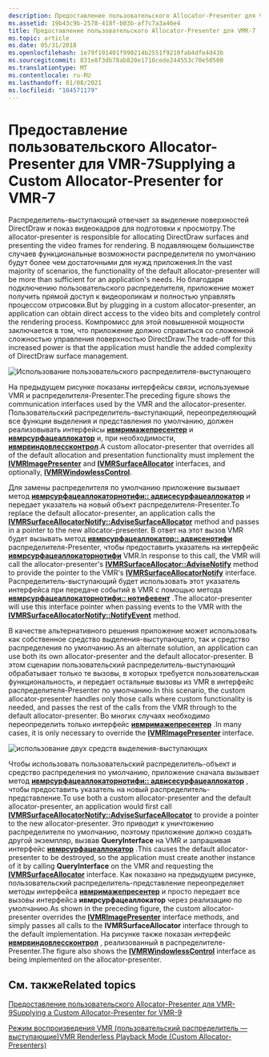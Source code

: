```yaml
---
description: Предоставление пользовательского Allocator-Presenter для VMR-7
ms.assetid: 19b43c9b-2578-418f-b03b-af7c7a3a46e4
title: Предоставление пользовательского Allocator-Presenter для VMR-7
ms.topic: article
ms.date: 05/31/2018
ms.openlocfilehash: 1e79f191401f990214b2551f9210fab4dfe4d43b
ms.sourcegitcommit: 831e8f3db78ab820e1710cede244553c70e50500
ms.translationtype: MT
ms.contentlocale: ru-RU
ms.lasthandoff: 01/08/2021
ms.locfileid: "104571179"
---
```

# <a name="supplying-a-custom-allocator-presenter-for-vmr-7"></a><span data-ttu-id="9bb7b-103">Предоставление пользовательского Allocator-Presenter для VMR-7</span><span class="sxs-lookup"><span data-stu-id="9bb7b-103">Supplying a Custom Allocator-Presenter for VMR-7</span></span>

<span data-ttu-id="9bb7b-104">Распределитель-выступающий отвечает за выделение поверхностей DirectDraw и показ видеокадров для подготовки к просмотру.</span><span class="sxs-lookup"><span data-stu-id="9bb7b-104">The allocator-presenter is responsible for allocating DirectDraw surfaces and presenting the video frames for rendering.</span></span> <span data-ttu-id="9bb7b-105">В подавляющем большинстве случаев функциональные возможности распределителя по умолчанию будут более чем достаточными для нужд приложения.</span><span class="sxs-lookup"><span data-stu-id="9bb7b-105">In the vast majority of scenarios, the functionality of the default allocator-presenter will be more than sufficient for an application's needs.</span></span> <span data-ttu-id="9bb7b-106">Но благодаря подключению пользовательского распределителя, приложение может получить прямой доступ к видеороликам и полностью управлять процессом отрисовки.</span><span class="sxs-lookup"><span data-stu-id="9bb7b-106">But by plugging in a custom allocator-presenter, an application can obtain direct access to the video bits and completely control the rendering process.</span></span> <span data-ttu-id="9bb7b-107">Компромисс для этой повышенной мощности заключается в том, что приложение должно справиться со сложенной сложностью управления поверхностью DirectDraw.</span><span class="sxs-lookup"><span data-stu-id="9bb7b-107">The trade-off for this increased power is that the application must handle the added complexity of DirectDraw surface management.</span></span>

![Использование пользовательского распределителя-выступающего](images/custom-ap.png)

<span data-ttu-id="9bb7b-109">На предыдущем рисунке показаны интерфейсы связи, используемые VMR и распределителя-Presenter.</span><span class="sxs-lookup"><span data-stu-id="9bb7b-109">The preceding figure shows the communication interfaces used by the VMR and the allocator-presenter.</span></span> <span data-ttu-id="9bb7b-110">Пользовательский распределитель-выступающий, переопределяющий все функции выделения и представления по умолчанию, должен реализовывать интерфейсы [**ивмримажепресентер**](/windows/desktop/api/Strmif/nn-strmif-ivmrimagepresenter) и [**ивмрсурфацеаллокатор**](/windows/desktop/api/Strmif/nn-strmif-ivmrsurfaceallocator) и, при необходимости, [**ивмрвиндовлессконтрол**](/windows/desktop/api/Strmif/nn-strmif-ivmrwindowlesscontrol).</span><span class="sxs-lookup"><span data-stu-id="9bb7b-110">A custom allocator-presenter that overrides all of the default allocation and presentation functionality must implement the [**IVMRImagePresenter**](/windows/desktop/api/Strmif/nn-strmif-ivmrimagepresenter) and [**IVMRSurfaceAllocator**](/windows/desktop/api/Strmif/nn-strmif-ivmrsurfaceallocator) interfaces, and optionally, [**IVMRWindowlessControl**](/windows/desktop/api/Strmif/nn-strmif-ivmrwindowlesscontrol).</span></span>

<span data-ttu-id="9bb7b-111">Для замены распределителя по умолчанию приложение вызывает метод [**ивмрсурфацеаллокаторнотифи:: адвисесурфацеаллокатор**](/windows/desktop/api/Strmif/nf-strmif-ivmrsurfaceallocatornotify-advisesurfaceallocator) и передает указатель на новый объект распределителя-Presenter.</span><span class="sxs-lookup"><span data-stu-id="9bb7b-111">To replace the default allocator-presenter, an application calls the [**IVMRSurfaceAllocatorNotify::AdviseSurfaceAllocator**](/windows/desktop/api/Strmif/nf-strmif-ivmrsurfaceallocatornotify-advisesurfaceallocator) method and passes in a pointer to the new allocator-presenter.</span></span> <span data-ttu-id="9bb7b-112">В ответ на этот вызов VMR будет вызывать метод [**ивмрсурфацеаллокатор:: адвисенотифи**](/windows/desktop/api/Strmif/nf-strmif-ivmrsurfaceallocator-advisenotify) распределителя-Presenter, чтобы предоставить указатель на интерфейс [**ивмрсурфацеаллокаторнотифи**](/windows/desktop/api/Strmif/nn-strmif-ivmrsurfaceallocatornotify) VMR.</span><span class="sxs-lookup"><span data-stu-id="9bb7b-112">In response to this call, the VMR will call the allocator-presenter's [**IVMRSurfaceAllocator::AdviseNotify**](/windows/desktop/api/Strmif/nf-strmif-ivmrsurfaceallocator-advisenotify) method to provide the pointer to the VMR's [**IVMRSurfaceAllocatorNotify**](/windows/desktop/api/Strmif/nn-strmif-ivmrsurfaceallocatornotify) interface.</span></span> <span data-ttu-id="9bb7b-113">Распределитель-выступающий будет использовать этот указатель интерфейса при передаче событий в VMR с помощью метода [**ивмрсурфацеаллокаторнотифи:: нотифевент**](/windows/desktop/api/Strmif/nf-strmif-ivmrsurfaceallocatornotify-notifyevent) .</span><span class="sxs-lookup"><span data-stu-id="9bb7b-113">The allocator-presenter will use this interface pointer when passing events to the VMR with the [**IVMRSurfaceAllocatorNotify::NotifyEvent**](/windows/desktop/api/Strmif/nf-strmif-ivmrsurfaceallocatornotify-notifyevent) method.</span></span>

<span data-ttu-id="9bb7b-114">В качестве альтернативного решения приложение может использовать как собственное средство выделения-выступающего, так и средство распределения по умолчанию.</span><span class="sxs-lookup"><span data-stu-id="9bb7b-114">As an alternate solution, an application can use both its own allocator-presenter and the default allocator-presenter.</span></span> <span data-ttu-id="9bb7b-115">В этом сценарии пользовательский распределитель-выступающий обрабатывает только те вызовы, в которых требуется пользовательская функциональность, и передает остальные вызовы из VMR в интерфейс распределителя-Presenter по умолчанию.</span><span class="sxs-lookup"><span data-stu-id="9bb7b-115">In this scenario, the custom allocator-presenter handles only those calls where custom functionality is needed, and passes the rest of the calls from the VMR through to the default allocator-presenter.</span></span> <span data-ttu-id="9bb7b-116">Во многих случаях необходимо переопределить только интерфейс [**ивмримажепресентер**](/windows/desktop/api/Strmif/nn-strmif-ivmrimagepresenter) .</span><span class="sxs-lookup"><span data-stu-id="9bb7b-116">In many cases, it is only necessary to override the [**IVMRImagePresenter**](/windows/desktop/api/Strmif/nn-strmif-ivmrimagepresenter) interface.</span></span>

![использование двух средств выделения-выступающих](images/custom-ap2.png)

<span data-ttu-id="9bb7b-118">Чтобы использовать пользовательский распределитель-объект и средство распределения по умолчанию, приложение сначала вызывает метод [**ивмрсурфацеаллокаторнотифи:: адвисесурфацеаллокатор**](/windows/desktop/api/Strmif/nf-strmif-ivmrsurfaceallocatornotify-advisesurfaceallocator) , чтобы предоставить указатель на новый распределитель-представление.</span><span class="sxs-lookup"><span data-stu-id="9bb7b-118">To use both a custom allocator-presenter and the default allocator-presenter, an application would first call [**IVMRSurfaceAllocatorNotify::AdviseSurfaceAllocator**](/windows/desktop/api/Strmif/nf-strmif-ivmrsurfaceallocatornotify-advisesurfaceallocator) to provide a pointer to the new allocator-presenter.</span></span> <span data-ttu-id="9bb7b-119">Это приводит к уничтожению распределителя по умолчанию, поэтому приложение должно создать другой экземпляр, вызвав **QueryInterface** на VMR и запрашивая интерфейс [**ивмрсурфацеаллокатор**](/windows/desktop/api/Strmif/nn-strmif-ivmrsurfaceallocator) .</span><span class="sxs-lookup"><span data-stu-id="9bb7b-119">This causes the default allocator-presenter to be destroyed, so the application must create another instance of it by calling **QueryInterface** on the VMR and requesting the [**IVMRSurfaceAllocator**](/windows/desktop/api/Strmif/nn-strmif-ivmrsurfaceallocator) interface.</span></span> <span data-ttu-id="9bb7b-120">Как показано на предыдущем рисунке, пользовательский распределитель-представление переопределяет методы интерфейса [**ивмримажепресентер**](/windows/desktop/api/Strmif/nn-strmif-ivmrimagepresenter) и просто передает все вызовы интерфейса **ивмрсурфацеаллокатор** через реализацию по умолчанию.</span><span class="sxs-lookup"><span data-stu-id="9bb7b-120">As shown in the preceding figure, the custom allocator-presenter overrides the [**IVMRImagePresenter**](/windows/desktop/api/Strmif/nn-strmif-ivmrimagepresenter) interface methods, and simply passes all calls to the **IVMRSurfaceAllocator** interface through to the default implementation.</span></span> <span data-ttu-id="9bb7b-121">На рисунке также показан интерфейс [**ивмрвиндовлессконтрол**](/windows/desktop/api/Strmif/nn-strmif-ivmrwindowlesscontrol) , реализованный в распределителе-Presenter.</span><span class="sxs-lookup"><span data-stu-id="9bb7b-121">The figure also shows the [**IVMRWindowlessControl**](/windows/desktop/api/Strmif/nn-strmif-ivmrwindowlesscontrol) interface as being implemented on the allocator-presenter.</span></span>

## <a name="related-topics"></a><span data-ttu-id="9bb7b-122">См. также</span><span class="sxs-lookup"><span data-stu-id="9bb7b-122">Related topics</span></span>

<dl> <dt>

[<span data-ttu-id="9bb7b-123">Предоставление пользовательского Allocator-Presenter для VMR-9</span><span class="sxs-lookup"><span data-stu-id="9bb7b-123">Supplying a Custom Allocator-Presenter for VMR-9</span></span>](supplying-a-custom-allocator-presenter-for-vmr-9.md)
</dt> <dt>

[<span data-ttu-id="9bb7b-124">Режим воспроизведения VMR (пользовательский распределитель — выступающие)</span><span class="sxs-lookup"><span data-stu-id="9bb7b-124">VMR Renderless Playback Mode (Custom Allocator-Presenters)</span></span>](vmr-renderless-playback-mode--custom-allocator-presenters.md)
</dt> </dl>

 

 




